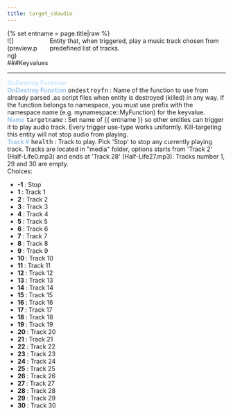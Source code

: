 ```yaml
---
title: target_cdaudio
---
```

<div>{% set entname = page.title|raw %}</div>
<div class="container previewimg">
<div class="columns">
<div class="imagepadding column col-auto" markdown="1">![](preview.png)</div>
<div class="column entityentry" markdown="1">Entity that, when triggered, play a music track chosen from predefined list of tracks.</div>
</div>
</div>
###Keyvalues
<hr>
<div class="accordion entityentry">
<input type="checkbox" id="accordion-1" name="accordion-checkbox" hidden>
<label class="accordion-header" for="accordion-1">
<span style="color:#cae4fc;"><b>OnDestroy Function</b></span>
<i class="icon icon-arrow-right mr-1"></i>
</label>
<div class="accordion-body entgroup">
<div class="entityentry" markdown="1">
<span style="color:#9fc5e8;"><b>OnDestroy Function</b></span> <kbd  class="tooltip" data-tooltip="string">ondestroyfn</kbd> :
Name of the function to use from already parsed .as script files when entity is destroyed (killed) in any way. If the function belongs to namespace, you must use prefix with the namespace name (e.g. mynamespace::MyFunction) for the keyvalue.
</div>
</div>
</div>
<div class="entityentry" markdown="1">
<span style="color:#9fc5e8;"><b>Name</b></span> <kbd  class="tooltip" data-tooltip="target_source">targetname</kbd> :
Set name of {{ entname }} so other entities can trigger it to play audio track. Every trigger use-type works uniformly. Kill-targeting this entity will not stop audio from playing.
</div>
<div class="entityentry" markdown="1">
<span style="color:#9fc5e8;"><b>Track #</b></span> <kbd  class="tooltip" data-tooltip="choices">health</kbd> :
Track to play. Pick 'Stop' to stop any currently playing track. Tracks are located in "media" folder, options starts from 'Track 2' (Half-Life0.mp3) and ends at 'Track 28' (Half-Life27.mp3). Tracks number 1, 29 and 30 are empty.
<div class="accordion">
<input type="checkbox" id="accordion-2" name="accordion-checkbox" hidden>
<label class="accordion-header" for="accordion-2">
<i class="icon icon-arrow-right mr-1"></i>
Choices:
</label>
<div class="accordion-body">
<ul>
<li><b>-1 </b> : Stop</li>
<li><b>1 </b> : Track 1</li>
<li><b>2 </b> : Track 2</li>
<li><b>3 </b> : Track 3</li>
<li><b>4 </b> : Track 4</li>
<li><b>5 </b> : Track 5</li>
<li><b>6 </b> : Track 6</li>
<li><b>7 </b> : Track 7</li>
<li><b>8 </b> : Track 8</li>
<li><b>9 </b> : Track 9</li>
<li><b>10 </b> : Track 10</li>
<li><b>11 </b> : Track 11</li>
<li><b>12 </b> : Track 12</li>
<li><b>13 </b> : Track 13</li>
<li><b>14 </b> : Track 14</li>
<li><b>15 </b> : Track 15</li>
<li><b>16 </b> : Track 16</li>
<li><b>17 </b> : Track 17</li>
<li><b>18 </b> : Track 18</li>
<li><b>19 </b> : Track 19</li>
<li><b>20 </b> : Track 20</li>
<li><b>21 </b> : Track 21</li>
<li><b>22 </b> : Track 22</li>
<li><b>23 </b> : Track 23</li>
<li><b>24 </b> : Track 24</li>
<li><b>25 </b> : Track 25</li>
<li><b>26 </b> : Track 26</li>
<li><b>27 </b> : Track 27</li>
<li><b>28 </b> : Track 28</li>
<li><b>29 </b> : Track 29</li>
<li><b>30 </b> : Track 30</li>
</ul>
</div>
</div>
</div>
